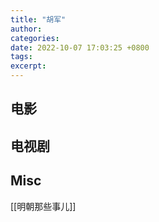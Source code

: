 ```yaml
---
title: "胡军"
author: 
categories: 
date: 2022-10-07 17:03:25 +0800
tags: 
excerpt: 
---
```










## 电影




## 电视剧







## Misc



[[明朝那些事儿]]



